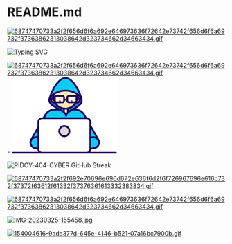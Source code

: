 # README.md

[![68747470733a2f2f656d6f6a692e646973636f72642e73742f656d6f6a69732f37363862313038642d323734662d34663434.gif](https://i.postimg.cc/zvvNFMLT/68747470733a2f2f656d6f6a692e646973636f72642e73742f656d6f6a69732f37363862313038642d323734662d34663434.gif)](https://postimg.cc/dkbgq5j0)

[![Typing SVG](https://readme-typing-svg.demolab.com?font=Fira+Code&size=30&pause=1000&width=435&lines=%F0%9D%9A%86%F0%9D%99%B4%F0%9D%99%BB%F0%9D%99%B2%F0%9D%99%BE%F0%9D%99%BC%F0%9D%99%B4+%F0%9D%9A%83%F0%9D%99%BE+%F0%9D%99%BC%F0%9D%9A%88+%F0%9D%99%BF%F0%9D%9A%81%F0%9D%99%BE%F0%9D%99%B5%F0%9D%99%B8%F0%9D%99%BB%F0%9D%99%B4)](https://git.io/typing-svg)

[![68747470733a2f2f656d6f6a692e646973636f72642e73742f656d6f6a69732f37363862313038642d323734662d34663434.gif](https://i.postimg.cc/zvvNFMLT/68747470733a2f2f656d6f6a692e646973636f72642e73742f656d6f6a69732f37363862313038642d323734662d34663434.gif)](https://postimg.cc/dkbgq5j0)
 - ![Alt text](https://github.com/MRVIVEK-CODER/MRVIVEK-CODER/raw/main/Developer.gif) 
 
  

  
 ![RIDOY-404-CYBER GitHub Streak](https://github-readme-streak-stats.herokuapp.com/?user=RIDOY-404-CYBER&theme=radical)




[![68747470733a2f2f692e70696e696d672e636f6d2f6f726967696e616c732f37372f63612f61332f37376361613332383834.gif](https://i.postimg.cc/x8wK0GYb/68747470733a2f2f692e70696e696d672e636f6d2f6f726967696e616c732f37372f63612f61332f37376361613332383834.gif)](https://postimg.cc/9wB4b7DW)




[![68747470733a2f2f656d6f6a692e646973636f72642e73742f656d6f6a69732f37363862313038642d323734662d34663434.gif](https://i.postimg.cc/zvvNFMLT/68747470733a2f2f656d6f6a692e646973636f72642e73742f656d6f6a69732f37363862313038642d323734662d34663434.gif)](https://postimg.cc/dkbgq5j0)


[![IMG-20230325-155458.jpg](https://i.postimg.cc/SKh7213w/IMG-20230325-155458.jpg)](https://postimg.cc/NKdrZDg4)

[![154004616-9ada377d-645e-4146-b521-07a16bc7900b.gif](https://i.postimg.cc/Kzp7RGnY/154004616-9ada377d-645e-4146-b521-07a16bc7900b.gif)](https://postimg.cc/CBDn2Vry)
